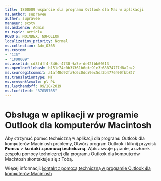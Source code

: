 ```yaml
---
title: 1800009 wsparcie dla programu Outlook dla Mac w aplikacji
ms.author: supravee
author: supravee
manager: scotv
ms.audience: Admin
ms.topic: article
ROBOTS: NOINDEX, NOFOLLOW
localization_priority: Normal
ms.collection: Adm_O365
ms.custom:
- "135"
- "1800009"
ms.assetid: cd3fdff4-346c-4730-9a5e-de02fbb60613
ms.openlocfilehash: b151c74c0b35361b6edc91e3b68874717d8a2ba2
ms.sourcegitcommit: a1af40d92fa9c6c0dda9ec5da3b4776400fbb857
ms.translationtype: MT
ms.contentlocale: pl-PL
ms.lasthandoff: 09/18/2019
ms.locfileid: "37035765"
---
```

# <a name="in-app-support-in-outlook-for-mac"></a>Obsługa w aplikacji w programie Outlook dla komputerów Macintosh

Aby otrzymać pomoc techniczną w aplikacji dla programu Outlook dla komputerów Macintosh problemy, Otwórz program Outlook i kliknij przycisk **Pomoc** \> **kontakt z pomocą techniczną**. Wpisz swoje pytanie, a członek zespołu pomocy technicznej dla programu Outlook dla komputerów Macintosh skontaktuje się z Tobą. 

Więcej informacji: [kontakt z pomocą techniczną w programie Outlook dla komputerów Macintosh](https://support.office.com//article/d0410177-8e65-4487-93f7-206a3a3d71a8)